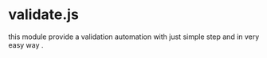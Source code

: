 # validate.js
this module provide a validation automation with just simple step and in very easy way .
